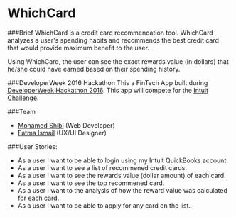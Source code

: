 # WhichCard

###Brief
WhichCard is a credit card recommendation tool. WhichCard analyzes a user's spending habits and recommends the best credit card that would provide maximum benefit to the user.

Using WhichCard, the user can see the exact rewards value (in dollars) that he/she could have earned based on their spending history.


###DeveloperWeek 2016 Hackathon
This a FinTech App built during [DeveloperWeek Hackathon 2016](http://www.developerweek.com/hackathon). This app will compete for the [Intuit Challenge](http://accelerate.im/challenges/46).

###Team
- [Mohamed Shibl](www.github.com/mshibl) (Web Developer)
- [Fatma Ismail](https://github.com/Fatma-Ismail) (UX/UI Designer)


###User Stories:
- As a user I want to be able to login using my Intuit QuickBooks account.
- As a user I want to see a list of recommened credit cards.
- As a user I want to see the rewards value (dollar amount) of each card.
- As a user I want to see the top recommened card.
- As a user I want to the analysis of how the reward value was calculated for each card.
- As a user I want to be able to apply for any card on the list.
